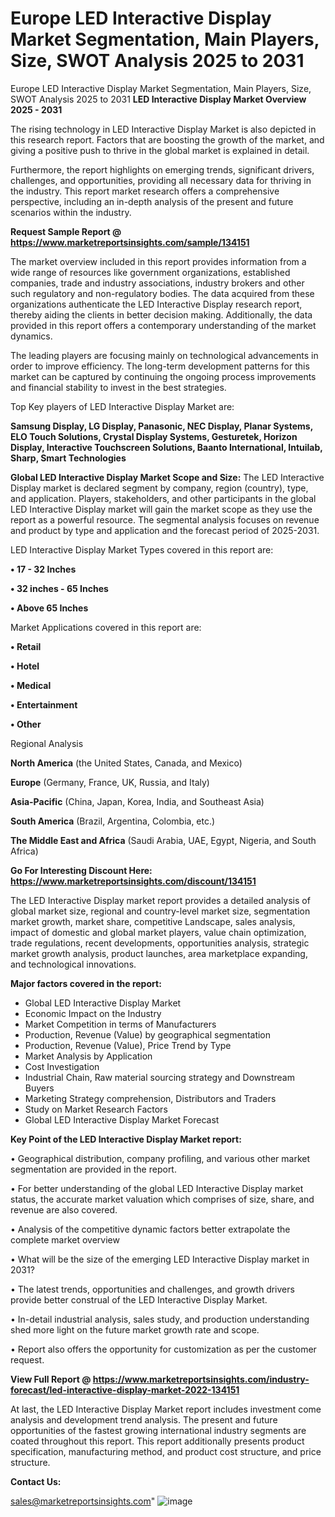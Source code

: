 # Europe LED Interactive Display Market Segmentation, Main Players, Size, SWOT Analysis 2025 to 2031
Europe LED Interactive Display Market Segmentation, Main Players, Size, SWOT Analysis 2025 to 2031
<Strong> LED Interactive Display Market Overview 2025 - 2031</strong>

The rising technology in LED Interactive Display Market is also depicted in this research report. Factors that are boosting the growth of the market, and giving a positive push to thrive in the global market is explained in detail.

Furthermore, the report highlights on emerging trends, significant drivers, challenges, and opportunities, providing all necessary data for thriving in the industry. This report market research offers a comprehensive perspective, including an in-depth analysis of the present and future scenarios within the industry.

<strong>Request Sample Report @ <a href=https://www.marketreportsinsights.com/sample/134151>https://www.marketreportsinsights.com/sample/134151</a></strong>

The market overview included in this report provides information from a wide range of resources like government organizations, established companies, trade and industry associations, industry brokers and other such regulatory and non-regulatory bodies. The data acquired from these organizations authenticate the LED Interactive Display research report, thereby aiding the clients in better decision making. Additionally, the data provided in this report offers a contemporary understanding of the market dynamics.

The leading players are focusing mainly on technological advancements in order to improve efficiency. The long-term development patterns for this market can be captured by continuing the ongoing process improvements and financial stability to invest in the best strategies.

Top Key players of LED Interactive Display Market are:

<strong>Samsung Display, LG Display, Panasonic, NEC Display, Planar Systems, ELO Touch Solutions, Crystal Display Systems, Gesturetek, Horizon Display, Interactive Touchscreen Solutions, Baanto International, Intuilab, Sharp, Smart Technologies</strong>

<strong><b>Global LED Interactive Display Market Scope and Size:</b></strong>
The LED Interactive Display market is declared segment by company, region (country), type, and application. Players, stakeholders, and other participants in the global LED Interactive Display market will gain the market scope as they use the report as a powerful resource. The segmental analysis focuses on revenue and product by type and application and the forecast period of 2025-2031.

LED Interactive Display Market Types covered in this report are:

<strong>• 17 - 32 Inches

• 32 inches - 65 Inches

• Above 65 Inches</strong>

Market Applications covered in this report are:

<strong>• Retail

• Hotel

• Medical

• Entertainment

• Other</strong> 

Regional Analysis

<strong>North America</strong> (the United States, Canada, and Mexico)

<strong>Europe</strong> (Germany, France, UK, Russia, and Italy)

<strong>Asia-Pacific</strong> (China, Japan, Korea, India, and Southeast Asia)

<strong>South America</strong> (Brazil, Argentina, Colombia, etc.)

<strong>The Middle East and Africa</strong> (Saudi Arabia, UAE, Egypt, Nigeria, and South Africa)

<strong>Go For Interesting Discount Here: <a href=https://www.marketreportsinsights.com/discount/134151>https://www.marketreportsinsights.com/discount/134151</a></strong>

The LED Interactive Display market report provides a detailed analysis of global market size, regional and country-level market size, segmentation market growth, market share, competitive Landscape, sales analysis, impact of domestic and global market players, value chain optimization, trade regulations, recent developments, opportunities analysis, strategic market growth analysis, product launches, area marketplace expanding, and technological innovations.

<strong><b>Major factors covered in the report:</b></strong>
<ul>
  <li>Global LED Interactive Display Market </li>
  <li>Economic Impact on the Industry</li>
  <li>Market Competition in terms of Manufacturers</li>
  <li>Production, Revenue (Value) by geographical segmentation</li>
  <li>Production, Revenue (Value), Price Trend by Type</li>
  <li>Market Analysis by Application</li>
  <li>Cost Investigation</li>
  <li>Industrial Chain, Raw material sourcing strategy and Downstream Buyers</li>
  <li>Marketing Strategy comprehension, Distributors and Traders</li>
  <li>Study on Market Research Factors</li>
  <li>Global LED Interactive Display Market Forecast</li>
</ul>

<strong><b>Key Point of the LED Interactive Display Market report:</b></strong>

• Geographical distribution, company profiling, and various other market segmentation are provided in the report.

• For better understanding of the global LED Interactive Display market status, the accurate market valuation which comprises of size, share, and revenue are also covered.

• Analysis of the competitive dynamic factors better extrapolate the complete market overview

• What will be the size of the emerging LED Interactive Display market in 2031?

• The latest trends, opportunities and challenges, and growth drivers provide better construal of the LED Interactive Display Market.

• In-detail industrial analysis, sales study, and production understanding shed more light on the future market growth rate and scope.

• Report also offers the opportunity for customization as per the customer request.

<strong><b>View Full Report @ <a href=https://www.marketreportsinsights.com/industry-forecast/led-interactive-display-market-2022-134151>https://www.marketreportsinsights.com/industry-forecast/led-interactive-display-market-2022-134151</a></b></strong>


At last, the LED Interactive Display Market report includes investment come analysis and development trend analysis. The present and future opportunities of the fastest growing international industry segments are coated throughout this report. This report additionally presents product specification, manufacturing method, and product cost structure, and price structure.

<strong>Contact Us:</strong>

sales@marketreportsinsights.com"
![image](https://github.com/user-attachments/assets/6f47454a-8f57-43c1-8e76-fbeee9670863)

